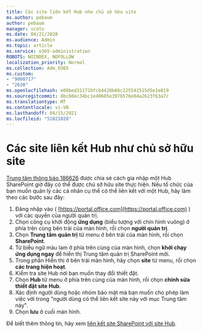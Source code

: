 ```yaml
---
title: Các site liên kết Hub như chủ sở hữu site
ms.author: pebaum
author: pebaum
manager: scotv
ms.date: 04/21/2020
ms.audience: Admin
ms.topic: article
ms.service: o365-administration
ROBOTS: NOINDEX, NOFOLLOW
localization_priority: Normal
ms.collection: Adm_O365
ms.custom:
- "9000717"
- "2638"
ms.openlocfilehash: e08bed31171bfcb4420b86c225542515d5e1e819
ms.sourcegitcommit: 8bc60ec34bc1e40685e3976576e04a2623f63a7c
ms.translationtype: MT
ms.contentlocale: vi-VN
ms.lasthandoff: 04/15/2021
ms.locfileid: "51821028"
---
```

# <a name="associate-hub-sites-as-site-owner"></a>Các site liên kết Hub như chủ sở hữu site

[Trung tâm thông báo 186626](https://admin.microsoft.com/Adminportal/Home?source=applauncher#/MessageCenter?id=MC186626) được chia sẻ cách gia nhập một Hub SharePoint giờ đây có thể được chủ sở hữu site thực hiện. Nếu tổ chức của bạn muốn quản lý các cá nhân cụ thể có thể liên kết với một Hub, hãy làm theo các bước sau đây: 

1. Đăng nhập vào ( [https://portal.office.com](https://portal.office.com) ) với các quyền của người quản trị.
2. Chọn công cụ khởi động **ứng dụng** (biểu tượng với chín hình vuông) ở phía trên cùng bên trái của màn hình, rồi chọn **người quản trị**.
3. Chọn **Trung tâm quản trị** từ menu ở bên trái của màn hình, rồi chọn **SharePoint**.
4. Từ biểu ngữ màu lam ở phía trên cùng của màn hình, chọn **khởi chạy ứng dụng ngay** để hiển thị Trung tâm quản trị SharePoint mới.
5. Trong phần Hiển thị ở bên trái màn hình, hãy chọn **site** từ menu, rồi chọn **các trang hiện hoạt**.
6. Kiểm tra site Hub nơi bạn muốn thay đổi thiết đặt.
7. Chọn **Hub** từ menu ở phía trên cùng của màn hình, rồi chọn **chỉnh sửa thiết đặt site Hub**.
8. Xác định người dùng hoặc nhóm bảo mật mà bạn muốn cho phép làm việc với trong "người dùng có thể liên kết site này với mục Trung tâm này".
9. Chọn **lưu** ở cuối màn hình.

Để biết thêm thông tin, hãy xem [liên kết site SharePoint với site Hub](https://support.office.com/article/associate-a-sharepoint-site-with-a-hub-site-ae0009fd-af04-4d3d-917d-88edb43efc05). 